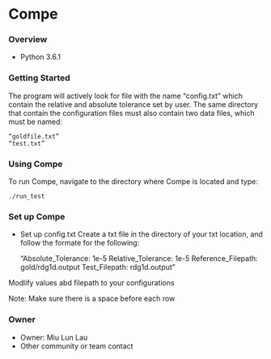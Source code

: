 # Compe #

### Overview ###

* Python 3.6.1 

### Getting Started ###
The program will actively look for file with the name “config.txt” which contain the relative and absolute tolerance set by user.  The same directory that contain the configuration files must also contain two data files, which must be named:

	“goldfile.txt”
	“test.txt”

### Using Compe ###
To run Compe, navigate to the directory where Compe is located and type:

    ./run_test


### Set up Compe ###

* Set up config.txt
Create a txt file in the directory of your txt location, and follow the formate for the following:

   “Absolute_Tolerance: 1e-5
    Relative_Tolerance: 1e-5
    Reference_Filepath: gold/rdg1d.output
    Test_Filepath: rdg1d.output”

Modlify values abd filepath to your configurations

Note: Make sure there is a space before each row
 
### Owner ###

* Owner: Miu Lun Lau
* Other community or team contact